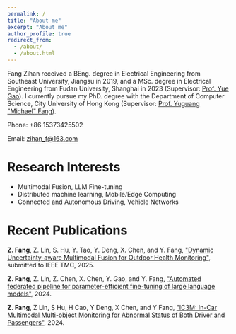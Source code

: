 ```yaml
---
permalink: /
title: "About me"
excerpt: "About me"
author_profile: true
redirect_from: 
  - /about/
  - /about.html
---
```


Fang Zihan received a BEng. degree in Electrical Engineering from Southeast University, Jiangsu in 2019, and a MSc. degree in Electrical Engineering from Fudan University, Shanghai in 2023 (Supervisor: [Prof. Yue Gao](https://inc.fudan.edu.cn/incenglish/wuewwao/list.htm)). I currently pursue my PhD. degree with the Department of Computer Science, City University of Hong Kong (Supervisor: [Prof. Yuguang "Michael" Fang](https://www.cs.cityu.edu.hk/~yugufang/)).

Phone: +86 15373425502

Email: zihan_f@163.com

<!-- Address: Science Building, Room 608, Handan Road, Fudan University, China -->

Research Interests
======
* Multimodal Fusion, LLM Fine-tuning
* Distributed machine learning, Mobile/Edge Computing
* Connected and Autonomous Driving, Vehicle Networks


Recent Publications
======
**Z. Fang**, Z. Lin, S. Hu, Y. Tao, Y. Deng, X. Chen, and Y. Fang, ["Dynamic Uncertainty-aware Multimodal Fusion for Outdoor Health Monitoring"](https://arxiv.org/pdf/2508.09085), submitted to IEEE TMC, 2025.

**Z. Fang**, Z. Lin, Z. Chen, X. Chen, Y. Gao, and Y. Fang, ["Automated federated pipeline for parameter-efficient fine-tuning of large language models"](https://arxiv.org/pdf/2404.06448), 2024.

**Z. Fang**, Z Lin, S Hu, H Cao, Y Deng, X Chen, and Y Fang, ["IC3M: In-Car Multimodal Multi-object Monitoring for Abnormal Status of Both Driver and Passengers"](https://arxiv.org/pdf/2410.02592), 2024.
